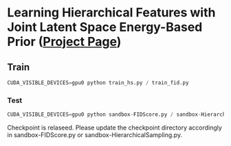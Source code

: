 # Learning Hierarchical Features with Joint Latent Space Energy-Based Prior ([Project Page](https://jcui1224.github.io/hierarchical-representation-ebm-proj/))



## Train

```python
CUDA_VISIBLE_DEVICES=gpu0 python train_hs.py / train_fid.py
```

### Test

```python
CUDA_VISIBLE_DEVICES=gpu0 python sandbox-FIDScore.py / sandbox-HierarchicalSampling.py
```

Checkpoint is relaseed. Please update the checkpoint directory accordingly in sandbox-FIDScore.py or sandbox-HierarchicalSampling.py.



